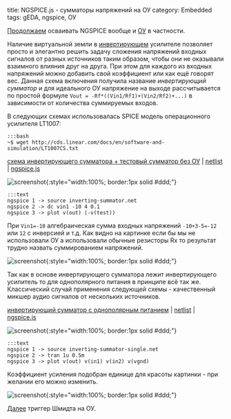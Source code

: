 title: NGSPICE.js - сумматоры напряжений на ОУ
category: Embedded 
tags: gEDA, ngspice, ОУ

[Продолжаем]({filename}../2016-10-28-ngspice-introduction/2016-10-28-ngspice-introduction.md) осваивать NGSPICE вообще и [ОУ]({filename}../2016-11-18-op-amp-basics/2016-11-18-op-amp-basics.md) в частности.

Наличие виртуальной земли в [инвертирующем]({filename}../2016-11-22-op-amp-inverting/2016-11-22-op-amp-inverting.md) усилителе позволяет просто и элегантно решить задачу сложения напряжений входных сигналов от разных источников таким образом, чтобы они не оказывали взаимного влияния друг на друга. При этом для каждого из входных напряжений можно добавить свой коэффициент или как ещё говорят вес. Данная схема включения получила название *инвертирующий сумматор* и для идеального ОУ напряжение на выходе рассчитывается по простой формуле ```Vout = -Rf*((Vin1/Rf1)+(Vin2/Rf2)+...)``` в зависимости от количества суммируемых входов.

<!-- 
<a href="{attach}LT1007CS.txt"></a>
-->

В следующих схемах использовалась SPICE модель операционного усилителя LT1007:

    :::bash
    ~$ wget http://cds.linear.com/docs/en/software-and-simulation/LT1007CS.txt

[схема инвертирующего сумматора + тестовый сумматор без ОУ]({attach}inverting-summator.sch) | [netlist]({attach}inverting-summator.net) | [ngspice.js](https://ngspice.js.org/?gist=a4ad89b810370046865df1eb4beca38c)

![screenshot]({attach}show-img-inverting-summator.png){:style="width:100%; border:1px solid #ddd;"}

    :::text
    ngspice 1 -> source inverting-summator.net
    ngspice 2 -> dc vin1 -10 4 0.1
    ngspice 3 -> plot v(out) (-v(test))

При ```Vin1=-10``` алгебраическая сумма входных напряжений ```-10+3-5=-12``` или ```12``` с инверсией и т.д. Как видно на картинке если бы мы не использовали ОУ а использовали обычные резисторы Rx то результат трудно назвать суммированием напряжений.

![screenshot]({attach}inverting-summator-canvas.png){:style="width:100%; border:1px solid #ddd;"}

Так как в основе инвертирующего сумматора лежит инвертирующего усилитель то для однополярного питания в принципе всё так же. Классический случай применения следующей схемы - качественный микшер аудио сигналов от нескольких источников.

[инвертирующий сумматор с однополярным питанием]({attach}inverting-summator-single.sch) | [netlist]({attach}inverting-summator-single.net) | [ngspice.js](https://ngspice.js.org/?gist=240fbcd9cd54346102e19984c5d24eba)

![screenshot]({attach}show-img-inverting-summator-single.png){:style="width:100%; border:1px solid #ddd;"}

    :::text
    ngspice 1 -> source inverting-summator-single.net
    ngspice 2 -> tran 1u 0.5m
    ngspice 3 -> plot v(out) v(in1) v(in2) v(vgnd)

Коэффициент усиления подобран единице для красоты картинки - при желании его можно изменить.

![screenshot]({attach}inverting-summator-single-canvas.png){:style="width:100%; border:1px solid #ddd;"}

[Далее]({filename}../2016-11-24-op-amp-schmitt/2016-11-24-op-amp-schmitt.md) триггер Шмидта на ОУ.